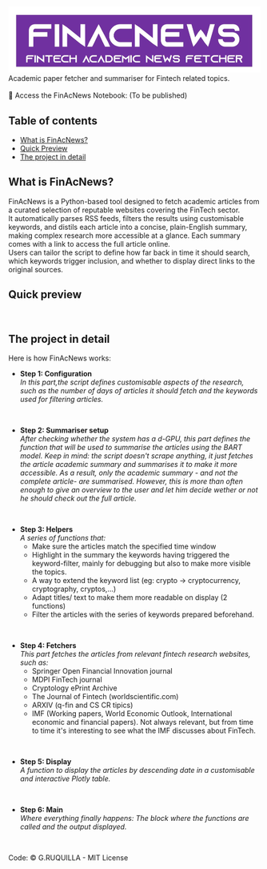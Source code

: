 ![alt text](https://github.com/gruquilla/FinAcNews/blob/main/Finacnews%20logo.jpg "Logo")
Academic paper fetcher and summariser for Fintech related topics.
<br />
<br />
📘 Access the FinAcNews Notebook: (To be published) 
<br />

## Table of contents
- [What is FinAcNews?](#what-is-finacnews)
- [Quick Preview](#quick-preview)
- [The project in detail](#the-project-in-detail)

## What is FinAcNews?
FinAcNews is a Python-based tool designed to fetch academic articles from a curated selection of reputable websites covering the FinTech sector. 
<br />
It automatically parses RSS feeds, filters the results using customisable keywords, and distils each article into a concise, plain-English summary, making complex research more accessible at a glance. Each summary comes with a link to access the full article online.
<br />
Users can tailor the script to define how far back in time it should search, which keywords trigger inclusion, and whether to display direct links to the original sources.
<br />

## Quick preview
<br />

## The project in detail
Here is how FinAcNews works:
* **Step 1: Configuration** <br />
  _In this part,the script defines customisable aspects of the research, such as the number of days of articles it should fetch and the keywords used for filtering articles._
<br />

* **Step 2: Summariser setup** <br />
  _After checking whether the system has a d-GPU, this part defines the function that will be used to summarise the articles using the BART model. Keep in mind: the script doesn't scrape anything, it just fetches the article academic summary and summarises it to make it more accessible. As a result, only the academic summary - and not the complete article- are summarised. However, this is more than often enough to give an overview to the user and let him decide wether or not he should check out the full article._
<br />

* **Step 3: Helpers** <br />
  _A series of functions that:_
  * Make sure the articles match the specified time window
  * Highlight in the summary the keywords having triggered the keyword-filter, mainly for debugging but also to make more visible the topics.
  * A way to extend the keyword list (eg: crypto -> cryptocurrency, cryptography, cryptos,...)
  * Adapt titles/ text to make them more readable on display (2 functions)
  * Filter the articles with the series of keywords prepared beforehand.
<br />

* **Step 4: Fetchers** <br />
  _This part fetches the articles from relevant fintech research websites, such as:_
    * Springer Open Financial Innovation journal
    * MDPI FinTech journal
    * Cryptology ePrint Archive
    * The Journal of Fintech (worldscientific.com)
    * ARXIV (q-fin and CS CR tipics)
    * IMF (Working papers, World Economic Outlook, International economic and financial papers). Not always relevant, but from time to time it's interesting to see what the IMF discusses about FinTech.
<br />

* **Step 5: Display** <br />
  _A function to display the articles by descending date in a customisable and interactive Plotly table._
<br />

* **Step 6: Main** <br />
  _Where everything finally happens: The block where the functions are called and the output displayed._
<br />

Code: © G.RUQUILLA - MIT License <br />
